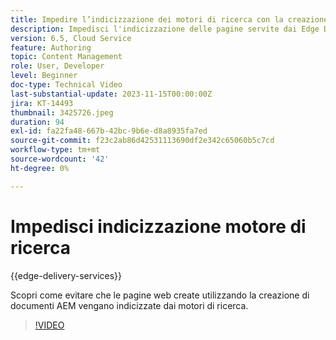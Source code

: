 ```yaml
---
title: Impedire l’indicizzazione dei motori di ricerca con la creazione di documenti AEM
description: Impedisci l'indicizzazione delle pagine servite dai Edge Delivery Services da parte dei motori di ricerca.
version: 6.5, Cloud Service
feature: Authoring
topic: Content Management
role: User, Developer
level: Beginner
doc-type: Technical Video
last-substantial-update: 2023-11-15T00:00:00Z
jira: KT-14493
thumbnail: 3425726.jpeg
duration: 94
exl-id: fa22fa48-667b-42bc-9b6e-d8a8935fa7ed
source-git-commit: f23c2ab86d42531113690df2e342c65060b5c7cd
workflow-type: tm+mt
source-wordcount: '42'
ht-degree: 0%

---
```


# Impedisci indicizzazione motore di ricerca

{{edge-delivery-services}}

Scopri come evitare che le pagine web create utilizzando la creazione di documenti AEM vengano indicizzate dai motori di ricerca.

>[!VIDEO](https://video.tv.adobe.com/v/3425726/?learn=on)
